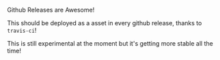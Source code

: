 Github Releases are Awesome!

This should be deployed as a asset in every github release, thanks to `travis-ci`!

This is still experimental at the moment but it's getting more stable all the time!
